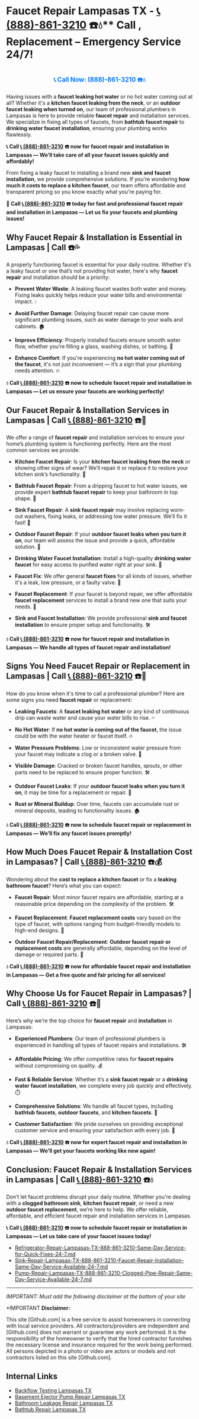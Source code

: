 # Faucet Repair Lampasas TX - [📞 (888)-861-3210](https://plumbing-texas-3210.netlify.app) ☎️💧** Call , Replacement – Emergency Service 24/7!
# 

<p align="center" style="font-size: 1.2em; font-weight: bold; margin: 20px 0;">
  <a href="https://plumbing-texas-3210.netlify.app" target="_blank" style="color: #007BFF; text-decoration: none;">📞 Call Now: (888)-861-3210 ☎️💧</a>
</p>

Having issues with a **faucet leaking hot water** or no hot water coming out at all? Whether it's a **kitchen faucet leaking from the neck**, or an **outdoor faucet leaking when turned on**, our team of professional plumbers in Lampasas is here to provide reliable **faucet repair** and installation services. We specialize in fixing all types of faucets, from **bathtub faucet repair** to **drinking water faucet installation**, ensuring your plumbing works flawlessly.

**📞 Call [📞 (888)-861-3210](https://plumbing-texas-3210.netlify.app) ☎️ now for faucet repair and installation in Lampasas — We’ll take care of all your faucet issues quickly and affordably!**

From fixing a leaky faucet to installing a brand new **sink and faucet installation**, we provide comprehensive solutions. If you're wondering **how much it costs to replace a kitchen faucet**, our team offers affordable and transparent pricing so you know exactly what you're paying for.

**🚨 Call [📞 (888)-861-3210](https://plumbing-texas-3210.netlify.app) ☎️ today for fast and professional faucet repair and installation in Lampasas — Let us fix your faucets and plumbing issues!**

## **Why Faucet Repair & Installation is Essential in Lampasas | Call  ☎️💦**

A properly functioning faucet is essential for your daily routine. Whether it's a leaky faucet or one that’s not providing hot water, here's why **faucet repair** and installation should be a priority:

- **Prevent Water Waste**: A leaking faucet wastes both water and money. Fixing leaks quickly helps reduce your water bills and environmental impact. 💧

- **Avoid Further Damage**: Delaying faucet repair can cause more significant plumbing issues, such as water damage to your walls and cabinets. 🏚️

- **Improve Efficiency**: Properly installed faucets ensure smooth water flow, whether you’re filling a glass, washing dishes, or bathing. 🚿

- **Enhance Comfort**: If you're experiencing **no hot water coming out of the faucet**, it's not just inconvenient — it’s a sign that your plumbing needs attention. 🔥

**💧 Call [📞 (888)-861-3210](https://plumbing-texas-3210.netlify.app) ☎️ now to schedule faucet repair and installation in Lampasas — Let us ensure your faucets are working perfectly!**

## **Our Faucet Repair & Installation Services in Lampasas | Call [📞 (888)-861-3210](https://plumbing-texas-3210.netlify.app) ☎️🔧**

We offer a range of **faucet repair** and installation services to ensure your home’s plumbing system is functioning perfectly. Here are the most common services we provide:

- **Kitchen Faucet Repair**: Is your **kitchen faucet leaking from the neck** or showing other signs of wear? We’ll repair it or replace it to restore your kitchen sink’s functionality. 🍴

- **Bathtub Faucet Repair**: From a dripping faucet to hot water issues, we provide expert **bathtub faucet repair** to keep your bathroom in top shape. 🛁

- **Sink Faucet Repair**: A **sink faucet repair** may involve replacing worn-out washers, fixing leaks, or addressing low water pressure. We’ll fix it fast! 🚰

- **Outdoor Faucet Repair**: If your **outdoor faucet leaks when you turn it on**, our team will assess the issue and provide a quick, affordable solution. 🌳

- **Drinking Water Faucet Installation**: Install a high-quality **drinking water faucet** for easy access to purified water right at your sink. 🥤

- **Faucet Fix**: We offer general **faucet fixes** for all kinds of issues, whether it's a leak, low pressure, or a faulty valve. 🔧

- **Faucet Replacement**: If your faucet is beyond repair, we offer affordable **faucet replacement** services to install a brand new one that suits your needs. 🚿

- **Sink and Faucet Installation**: We provide professional **sink and faucet installation** to ensure proper setup and functionality. 🛠️

**💧 Call [📞 (888)-861-3210](https://plumbing-texas-3210.netlify.app) ☎️ now for faucet repair and installation in Lampasas — We handle all types of faucet repair and installation!**

## **Signs You Need Faucet Repair or Replacement in Lampasas | Call [📞 (888)-861-3210](https://plumbing-texas-3210.netlify.app) ☎️🚨**

How do you know when it's time to call a professional plumber? Here are some signs you need **faucet repair** or replacement:

- **Leaking Faucets**: A **faucet leaking hot water** or any kind of continuous drip can waste water and cause your water bills to rise. 💦

- **No Hot Water**: If **no hot water is coming out of the faucet**, the issue could be with the water heater or faucet itself. 🔥

- **Water Pressure Problems**: Low or inconsistent water pressure from your faucet may indicate a clog or a broken valve. 🚿

- **Visible Damage**: Cracked or broken faucet handles, spouts, or other parts need to be replaced to ensure proper function. 🛠️

- **Outdoor Faucet Leaks**: If your **outdoor faucet leaks when you turn it on**, it may be time for a replacement or repair. 🌳

- **Rust or Mineral Buildup**: Over time, faucets can accumulate rust or mineral deposits, leading to functionality issues. 🏚️

**💧 Call [📞 (888)-861-3210](https://plumbing-texas-3210.netlify.app) ☎️ now to schedule faucet repair or replacement in Lampasas — We’ll fix any faucet issues promptly!**

## **How Much Does Faucet Repair & Installation Cost in Lampasas? | Call [📞 (888)-861-3210](https://plumbing-texas-3210.netlify.app) ☎️💰**

Wondering about the **cost to replace a kitchen faucet** or fix a **leaking bathroom faucet**? Here’s what you can expect:

- **Faucet Repair**: Most minor faucet repairs are affordable, starting at a reasonable price depending on the complexity of the problem. 🛠️

- **Faucet Replacement**: **Faucet replacement costs** vary based on the type of faucet, with options ranging from budget-friendly models to high-end designs. 🚿

- **Outdoor Faucet Repair/Replacement**: **Outdoor faucet repair or replacement costs** are generally affordable, depending on the level of damage or required parts. 🌳

**💧 Call [📞 (888)-861-3210](https://plumbing-texas-3210.netlify.app) ☎️ now for affordable faucet repair and installation in Lampasas — Get a free quote and fair pricing for all services!**

## **Why Choose Us for Faucet Repair in Lampasas? | Call [📞 (888)-861-3210](https://plumbing-texas-3210.netlify.app) ☎️🌟**

Here’s why we’re the top choice for **faucet repair** and **installation** in Lampasas:

- **Experienced Plumbers**: Our team of professional plumbers is experienced in handling all types of faucet repairs and installations. 🛠️

- **Affordable Pricing**: We offer competitive rates for **faucet repairs** without compromising on quality. 💰

- **Fast & Reliable Service**: Whether it’s a **sink faucet repair** or a **drinking water faucet installation**, we complete every job quickly and effectively. ⏱️

- **Comprehensive Solutions**: We handle all faucet types, including **bathtub faucets**, **outdoor faucets**, and **kitchen faucets**. 🔧

- **Customer Satisfaction**: We pride ourselves on providing exceptional customer service and ensuring your satisfaction with every job. 🌟

**💧 Call [📞 (888)-861-3210](https://plumbing-texas-3210.netlify.app) ☎️ now for expert faucet repair and installation in Lampasas — We’ll get your faucets working like new again!**

## **Conclusion: Faucet Repair & Installation Services in Lampasas | Call [📞 (888)-861-3210](https://plumbing-texas-3210.netlify.app) ☎️💧**

Don’t let faucet problems disrupt your daily routine. Whether you're dealing with a **clogged bathroom sink**, **kitchen faucet repair**, or need a new **outdoor faucet replacement**, we’re here to help. We offer reliable, affordable, and efficient faucet repair and installation services in Lampasas.

**📞 Call [📞 (888)-861-3210](https://plumbing-texas-3210.netlify.app) ☎️ now to schedule faucet repair or installation in Lampasas — Let us take care of your faucet issues today!**



- [Refrigerator-Repair-Lampasas-TX-888-861-3210-Same-Day-Service-for-Quick-Fixes-24-7.md](https://github.com/allyoucaneatsushiin/plumbing-texas/blob/main/Refrigerator-Repair-Lampasas-TX-888-861-3210-Same-Day-Service-for-Quick-Fixes-24-7.md)
- [Sink-Repair-Lampasas-TX-888-861-3210-Faucet-Repair-Installation-Same-Day-Service-Available-24-7.md](https://github.com/allyoucaneatsushiin/plumbing-texas/blob/main/Sink-Repair-Lampasas-TX-888-861-3210-Faucet-Repair-Installation-Same-Day-Service-Available-24-7.md)
- [Pump-Repair-Lampasas-TX-888-861-3210-Clogged-Pipe-Repair-Same-Day-Service-Available-24-7.md](https://github.com/allyoucaneatsushiin/plumbing-texas/blob/main/Pump-Repair-Lampasas-TX-888-861-3210-Clogged-Pipe-Repair-Same-Day-Service-Available-24-7.md)


---

*IMPORTANT: Must add the following disclaimer at the bottom of your site*



*IMPORTANT **Disclaimer:**

This site [Github.com] is a free service to assist homeowners in connecting with local service providers. All contractors/providers are independent and [Github.com] does not warrant or guarantee any work performed. It is the responsibility of the homeowner to verify that the hired contractor furnishes the necessary license and insurance required for the work being performed. All persons depicted in a photo or video are actors or models and not contractors listed on this site [Github.com].


## Internal Links
- [Backflow Testing Lampasas TX](https://github.com/allyoucaneatsushiin/plumbing-texas/blob/main/Backflow-Testing-Lampasas-TX-888-861-3210-Prevention-Same-Day-Service-Available-24-7.md)
- [Basement Ejector Pump Repair Lampasas TX](https://github.com/allyoucaneatsushiin/plumbing-texas/blob/main/Basement-Ejector-Pump-Repair-Lampasas-TX-888-861-3210-Same-Day-Service-for-Urgent-Repairs-24-7.md)
- [Bathroom Leakage Repair Lampasas TX](https://github.com/allyoucaneatsushiin/plumbing-texas/blob/main/Bathroom-Leakage-Repair-Lampasas-TX-888-861-3210-Fix-Leaks-Fast-Avoid-Damage-24-7.md)
- [Bathtub Repair Lampasas TX](https://github.com/allyoucaneatsushiin/plumbing-texas/blob/main/Bathtub-Repair-Lampasas-TX-888-861-3210-Replacement-Same-Day-Service-to-Restore-Your-Tub-24-7.md)
